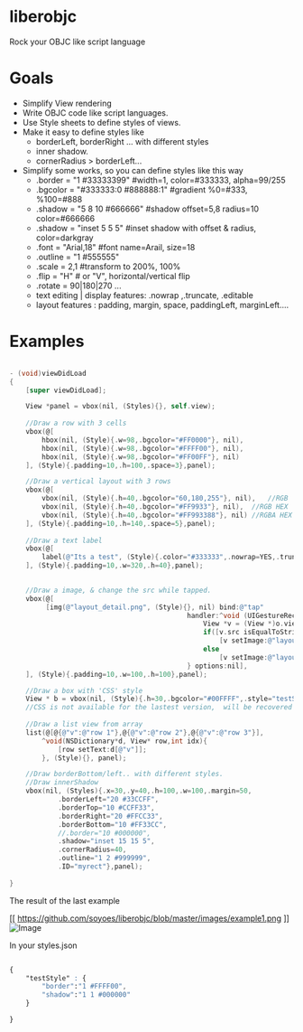 liberobjc
=========

Rock your OBJC like script language

# Goals
* Simplify View rendering
* Write OBJC code like script languages.
* Use Style sheets to define styles of views.
* Make it easy to define styles like
    * borderLeft, borderRight ... with different styles
    * inner shadow.
    * cornerRadius > borderLeft...
* Simplify some works, so you can define styles like this way
    * .border = "1 #33333399"       #width=1, color=#333333, alpha=99/255
    * .bgcolor = "#333333:0 #888888:1"  #gradient %0=#333, %100=#888
    * .shadow = "5 8 10 #666666"    #shadow offset=5,8 radius=10 color=#666666
    * .shadow = "inset 5 5 5"       #inset shadow with offset & radius, color=darkgray
    * .font = "Arial,18"            #font name=Arail, size=18
    * .outline = "1 #555555"
    * .scale = 2,1                  #transform to 200%, 100%
    * .flip = "H"                   # or "V", horizontal/vertical flip
    * .rotate = 90|180|270 ...   
    * text editing | display features: .nowrap ,.truncate, .editable
    * layout features : padding, margin, space, paddingLeft, marginLeft....
# Examples

```objective-c

- (void)viewDidLoad
{
    [super viewDidLoad];

    View *panel = vbox(nil, (Styles){}, self.view);
        
    //Draw a row with 3 cells
    vbox(@[
        hbox(nil, (Style){.w=98,.bgcolor="#FF0000"}, nil),
        hbox(nil, (Style){.w=98,.bgcolor="#FFFF00"}, nil),
        hbox(nil, (Style){.w=98,.bgcolor="#FF00FF"}, nil)
    ], (Style){.padding=10,.h=100,.space=3},panel);

    //Draw a vertical layout with 3 rows
    vbox(@[
        vbox(nil, (Style){.h=40,.bgcolor="60,180,255"}, nil),   //RGB
        vbox(nil, (Style){.h=40,.bgcolor="#FF9933"}, nil),  //RGB HEX
        vbox(nil, (Style){.h=40,.bgcolor="#FF993388"}, nil) //RGBA HEX
    ], (Style){.padding=10,.h=140,.space=5},panel);
    
    //Draw a text label
    vbox(@[
        label(@"Its a test", (Style){.color="#333333",.nowrap=YES,.truncate=NO,fontName="Arail"}, nil),
    ], (Style){.padding=10,.w=320,.h=40},panel);
    

    //Draw a image, & change the src while tapped.
    vbox(@[
         [img(@"layout_detail.png", (Style){}, nil) bind:@"tap"
                                            handler:^void (UIGestureRecognizer* o){
                                                View *v = (View *)o.view;
                                                if([v.src isEqualToString:@"layout_detail.png"])
                                                    [v setImage:@"layout_detail_b.png"];
                                                else
                                                    [v setImage:@"layout_detail.png"];
                                            } options:nil],
    ], (Style){.padding=10,.w=100,.h=100},panel);

    //Draw a box with 'CSS' style
    View * b = vbox(nil, (Style){.h=30,.bgcolor="#00FFFF",.style="testStyle"} , panel);
    //CSS is not available for the lastest version,  will be recovered soon.
    
    //Draw a list view from array
    list(@[@{@"v":@"row 1"},@{@"v":@"row 2"},@{@"v":@"row 3"}], 
        ^void(NSDictionary*d, View* row,int idx){
            [row setText:d[@"v"]];
        }, (Style){}, panel);

    //Draw borderBottom/left.. with different styles.
    //Draw innerShadow
    vbox(nil, (Styles){.x=30,.y=40,.h=100,.w=100,.margin=50,
            .borderLeft="20 #33CCFF",
            .borderTop="10 #CCFF33",
            .borderRight="20 #FFCC33",
            .borderBottom="10 #FF33CC",
            //.border="10 #000000",
            .shadow="inset 15 15 5",
            .cornerRadius=40,
            .outline="1 2 #999999",
            .ID="myrect"},panel);
    
}

```

The result of the last example

[[ https://github.com/soyoes/liberobjc/blob/master/images/example1.png ]]
![Image](http://soyoes.com/test/liberobjc-example1.png)

In your styles.json

``` css

{
    "testStyle" : {
        "border":"1 #FFFF00",
        "shadow":"1 1 #000000"
    }

}

```
